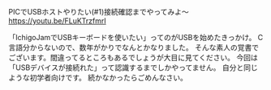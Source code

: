 PICでUSBホストやりたい(#1)接続確認までやってみよ～
https://youtu.be/FLuKTrzfmrI

「IchigoJamでUSBキーボードを使いたい」ってのがUSBを始めたきっかけ。
C言語分からないので、数年がかりでなんとかなりました。
そんな素人の覚書でございます。間違ってるところもあるでしょうが大目に見てください。
今回は「USBデバイスが接続れた」って認識するまでしかやってません。
自分と同じような初学者向けです。
続かなかったらごめんなさい。
